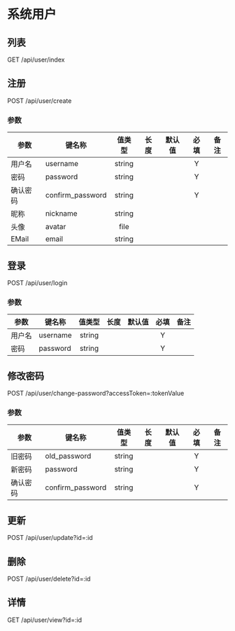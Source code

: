 系统用户
=======

## 列表
GET /api/user/index

## 注册
POST /api/user/create

### <span id="params">参数</span>
| 参数 | 键名称 | 值类型 | 长度 | 默认值 | 必填 | 备注 |
| --- | --- | :---: | :---: | :---: | :---: | --- |
| 用户名 | username | string | | | Y ||
| 密码 | password | string | | | Y ||
| 确认密码 | confirm_password | string | | | Y ||
| 昵称 | nickname | string | | |||
| 头像 | avatar | file | | |||
| EMail | email | string | | | ||

## 登录
POST /api/user/login

### 参数
| 参数 | 键名称 | 值类型 | 长度 | 默认值 | 必填 | 备注 |
| --- | --- | :---: | :---: | :---: | :---: | --- |
| 用户名 | username | string | | | Y ||
| 密码 | password | string | | | Y ||

## 修改密码
POST /api/user/change-password?accessToken=:tokenValue

### 参数
| 参数 | 键名称 | 值类型 | 长度 | 默认值 | 必填 | 备注 |
| --- | --- | :---: | :---: | :---: | :---: | --- |
| 旧密码 | old_password | string | | | Y ||
| 新密码 | password | string | | | Y ||
| 确认密码 | confirm_password | string | | | Y ||

## 更新
POST /api/user/update?id=:id

## 删除
POST /api/user/delete?id=:id

## 详情
GET /api/user/view?id=:id